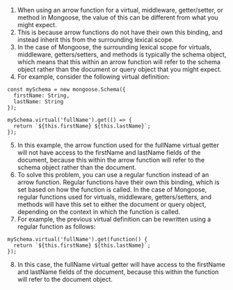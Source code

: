 1. When using an arrow function for a virtual, middleware, getter/setter, or method in Mongoose, the value of this can be different from what you might expect.
2. This is because arrow functions do not have their own this binding, and instead inherit this from the surrounding lexical scope.
3. In the case of Mongoose, the surrounding lexical scope for virtuals, middleware, getters/setters, and methods is typically the schema object, which means that this within an arrow function will refer to the schema object rather than the document or query object that you might expect.
4. For example, consider the following virtual definition:
```
const mySchema = new mongoose.Schema({
  firstName: String,
  lastName: String
});

mySchema.virtual('fullName').get(() => {
  return `${this.firstName} ${this.lastName}`;
});
```
5. In this example, the arrow function used for the fullName virtual getter will not have access to the firstName and lastName fields of the document, because this within the arrow function will refer to the schema object rather than the document.
6. To solve this problem, you can use a regular function instead of an arrow function. Regular functions have their own this binding, which is set based on how the function is called. In the case of Mongoose, regular functions used for virtuals, middleware, getters/setters, and methods will have this set to either the document or query object, depending on the context in which the function is called.
7. For example, the previous virtual definition can be rewritten using a regular function as follows:
```
mySchema.virtual('fullName').get(function() {
  return `${this.firstName} ${this.lastName}`;
});
```
8. In this case, the fullName virtual getter will have access to the firstName and lastName fields of the document, because this within the function will refer to the document object.
